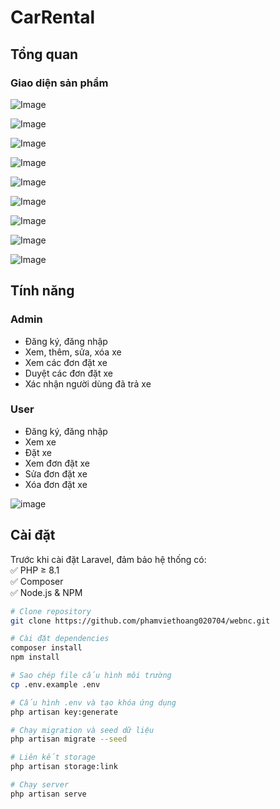 # CarRental

## Tổng quan

### Giao diện sản phẩm

![Image](https://github.com/user-attachments/assets/98daa18d-a4a8-4427-8e31-c4a56fd3c609)

![Image](https://github.com/user-attachments/assets/82375c47-837f-4cec-a01a-1ec6fe966b18)

![Image](https://github.com/user-attachments/assets/164379a8-ef3c-4abc-83df-e9ab210b1122)

![Image](https://github.com/user-attachments/assets/43e1e2d5-d1ae-4647-9e47-5e01c2b744f7)

![Image](https://github.com/user-attachments/assets/6baa2e94-20a5-40d7-9c1a-df0a8501abba)

![Image](https://github.com/user-attachments/assets/f6a9a839-0931-4b07-ac14-f719400a313a)

![Image](https://github.com/user-attachments/assets/2bda680f-92f7-4f4a-b4d1-e7d869176125)

![Image](https://github.com/user-attachments/assets/6fced2b2-7121-49b4-95b1-243e67a403fe)

![Image](https://github.com/user-attachments/assets/3205693f-62ef-461d-93a1-c933891590ce)

## Tính năng

### Admin  
- Đăng ký, đăng nhập  
- Xem, thêm, sửa, xóa xe  
- Xem các đơn đặt xe  
- Duyệt các đơn đặt xe  
- Xác nhận người dùng đã trả xe  

### User  
- Đăng ký, đăng nhập  
- Xem xe  
- Đặt xe  
- Xem đơn đặt xe  
- Sửa đơn đặt xe  
- Xóa đơn đặt xe  

![image](https://github.com/user-attachments/assets/7a249abf-ca92-463b-a553-b30f0d84f83a)

## Cài đặt

Trước khi cài đặt Laravel, đảm bảo hệ thống có:  
✅ PHP ≥ 8.1  
✅ Composer  
✅ Node.js & NPM  

```sh
# Clone repository
git clone https://github.com/phamviethoang020704/webnc.git

# Cài đặt dependencies
composer install
npm install

# Sao chép file cấu hình môi trường
cp .env.example .env

# Cấu hình .env và tạo khóa ứng dụng
php artisan key:generate

# Chạy migration và seed dữ liệu
php artisan migrate --seed

# Liên kết storage
php artisan storage:link

# Chạy server
php artisan serve





